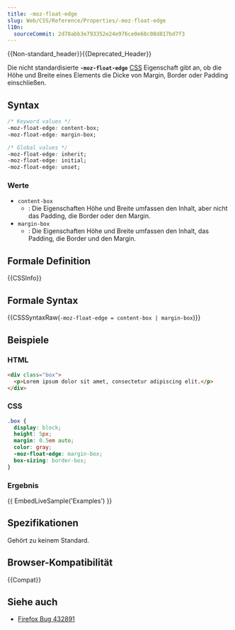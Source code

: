 ```yaml
---
title: -moz-float-edge
slug: Web/CSS/Reference/Properties/-moz-float-edge
l10n:
  sourceCommit: 2d78abb3e793352e24e976ce0e68c08d817bd7f3
---
```


{{Non-standard_header}}{{Deprecated_Header}}

Die nicht standardisierte **`-moz-float-edge`** [CSS](/de/docs/Web/CSS) Eigenschaft gibt an, ob die Höhe und Breite eines Elements die Dicke von Margin, Border oder Padding einschließen.

## Syntax

```css
/* Keyword values */
-moz-float-edge: content-box;
-moz-float-edge: margin-box;

/* Global values */
-moz-float-edge: inherit;
-moz-float-edge: initial;
-moz-float-edge: unset;
```

### Werte

- `content-box`
  - : Die Eigenschaften Höhe und Breite umfassen den Inhalt, aber nicht das Padding, die Border oder den Margin.
- `margin-box`
  - : Die Eigenschaften Höhe und Breite umfassen den Inhalt, das Padding, die Border und den Margin.

## Formale Definition

{{CSSInfo}}

## Formale Syntax

{{CSSSyntaxRaw(`-moz-float-edge = content-box | margin-box`)}}

## Beispiele

### HTML

```html
<div class="box">
  <p>Lorem ipsum dolor sit amet, consectetur adipiscing elit.</p>
</div>
```

### CSS

```css
.box {
  display: block;
  height: 5px;
  margin: 0.5em auto;
  color: gray;
  -moz-float-edge: margin-box;
  box-sizing: border-box;
}
```

### Ergebnis

{{ EmbedLiveSample('Examples') }}

## Spezifikationen

Gehört zu keinem Standard.

## Browser-Kompatibilität

{{Compat}}

## Siehe auch

- [Firefox Bug 432891](https://bugzil.la/432891)
